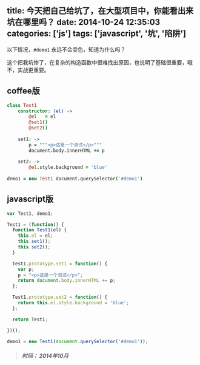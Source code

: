 title: 今天把自己给坑了，在大型项目中，你能看出来坑在哪里吗？
date: 2014-10-24 12:35:03
categories: ['js']
tags: ['javascript', '坑', '陷阱']
---

以下情况，`#demo1` 永远不会变色，知道为什么吗？

这个把我坑惨了，在复杂的构造函数中很难找出原因，也说明了基础很重要，哦不，实战更重要。

## coffee版
```coffeescript
class Test1
    constructor: (el) ->
        @el   = el
        @set1()
        @set2()
        
    set1: ->
        p = """<p>这是一个测试</p>"""
        document.body.innerHTML += p
        
    set2: ->
        @el.style.background = 'blue'
        
demo1 = new Test1 document.querySelector('#demo1')
```

<!-- more -->

## javascript版
```javascript
var Test1, demo1;

Test1 = (function() {
  function Test1(el) {
    this.el = el;
    this.set1();
    this.set2();
  }

  Test1.prototype.set1 = function() {
    var p;
    p = "<p>这是一个测试</p>";
    return document.body.innerHTML += p;
  };

  Test1.prototype.set2 = function() {
    return this.el.style.background = 'blue';
  };

  return Test1;

})();

demo1 = new Test1(document.querySelector('#demo1'));

```

> ##### 时间： 2014年10月
